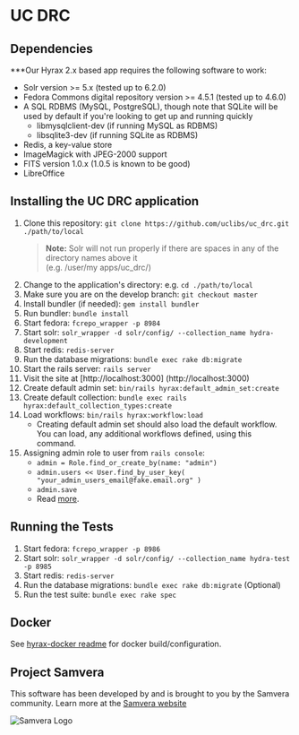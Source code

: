 # UC DRC

## Dependencies

***Our Hyrax 2.x based app requires the following software to work:

* Solr version >= 5.x (tested up to 6.2.0)
* Fedora Commons digital repository version >= 4.5.1 (tested up to 4.6.0)
* A SQL RDBMS (MySQL, PostgreSQL), though note that SQLite will be used by default if you're looking to get up and running quickly
  * libmysqlclient-dev (if running MySQL as RDBMS)
  * libsqlite3-dev (if running SQLite as RDBMS)
* Redis, a key-value store
* ImageMagick with JPEG-2000 support
* FITS version 1.0.x (1.0.5 is known to be good)
* LibreOffice

## Installing the UC DRC application

1. Clone this repository: `git clone https://github.com/uclibs/uc_drc.git ./path/to/local`
    > **Note:** Solr will not run properly if there are spaces in any of the directory names above it <br />(e.g. /user/my apps/uc_drc/)
1. Change to the application's directory: e.g. `cd ./path/to/local`  
1. Make sure you are on the develop branch: `git checkout master`
1. Install bundler (if needed): `gem install bundler`
1. Run bundler: `bundle install`
1. Start fedora: ```fcrepo_wrapper -p 8984```
1. Start solr: ```solr_wrapper -d solr/config/ --collection_name hydra-development```
1. Start redis: ```redis-server```
1. Run the database migrations: `bundle exec rake db:migrate`
1. Start the rails server: `rails server`
1. Visit the site at [http://localhost:3000] (http://localhost:3000)
1. Create default admin set: ```bin/rails hyrax:default_admin_set:create```
1. Create default collection: ```bundle exec rails hyrax:default_collection_types:create```
1. Load workflows: ```bin/rails hyrax:workflow:load```
    * Creating default admin set should also load the default workflow. You can load, any additional workflows defined, using this command.
1. Assigning admin role to user from `rails console`:
    * ```admin = Role.find_or_create_by(name: "admin")```
    * ```admin.users << User.find_by_user_key( "your_admin_users_email@fake.email.org" )```
    * ```admin.save```
    * Read [more](https://github.com/samvera/hyrax/wiki/Making-Admin-Users-in-Hyrax).

## Running the Tests
1. Start fedora: ```fcrepo_wrapper -p 8986```
1. Start solr: ```solr_wrapper -d solr/config/ --collection_name hydra-test -p 8985```
1. Start redis: ```redis-server```
1. Run the database migrations: ```bundle exec rake db:migrate``` (Optional)
1. Run the test suite: ```bundle exec rake spec```

## Docker
See [hyrax-docker readme](hyrax-docker) for docker build/configuration.

## Project Samvera
This software has been developed by and is brought to you by the Samvera community. Learn more at the
[Samvera website](http://projecthydra.org)

![Samvera Logo](https://wiki.duraspace.org/download/thumbnails/87459292/samvera-fall-font2-200w.png?version=1&modificationDate=1498550535816&api=v2)


